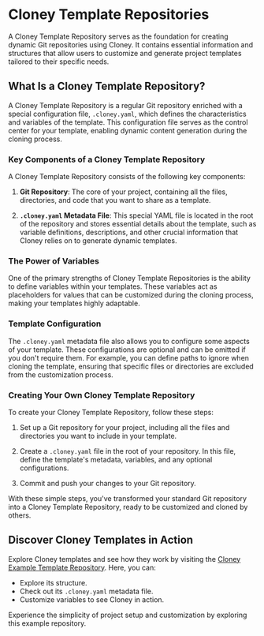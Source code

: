 # Cloney Template Repositories

A Cloney Template Repository serves as the foundation for creating dynamic Git repositories using Cloney. It contains essential information and structures that allow users to customize and generate project templates tailored to their specific needs.

## What Is a Cloney Template Repository?

A Cloney Template Repository is a regular Git repository enriched with a special configuration file, `.cloney.yaml`, which defines the characteristics and variables of the template. This configuration file serves as the control center for your template, enabling dynamic content generation during the cloning process.

### Key Components of a Cloney Template Repository

A Cloney Template Repository consists of the following key components:

1. **Git Repository**: The core of your project, containing all the files, directories, and code that you want to share as a template.

2. **`.cloney.yaml` Metadata File**: This special YAML file is located in the root of the repository and stores essential details about the template, such as variable definitions, descriptions, and other crucial information that Cloney relies on to generate dynamic templates.

### The Power of Variables

One of the primary strengths of Cloney Template Repositories is the ability to define variables within your templates. These variables act as placeholders for values that can be customized during the cloning process, making your templates highly adaptable.

### Template Configuration

The `.cloney.yaml` metadata file also allows you to configure some aspects of your template. These configurations are optional and can be omitted if you don't require them. For example, you can define paths to ignore when cloning the template, ensuring that specific files or directories are excluded from the customization process.

### Creating Your Own Cloney Template Repository

To create your Cloney Template Repository, follow these steps:

1. Set up a Git repository for your project, including all the files and directories you want to include in your template.

2. Create a `.cloney.yaml` file in the root of your repository. In this file, define the template's metadata, variables, and any optional configurations.

3. Commit and push your changes to your Git repository.

With these simple steps, you've transformed your standard Git repository into a Cloney Template Repository, ready to be customized and cloned by others.

## Discover Cloney Templates in Action

Explore Cloney templates and see how they work by visiting the [Cloney Example Template Repository](https://github.com/ArthurSudbrackIbarra/cloney-test). Here, you can:

- Explore its structure.
- Check out its `.cloney.yaml` metadata file.
- Customize variables to see Cloney in action.

Experience the simplicity of project setup and customization by exploring this example repository.
